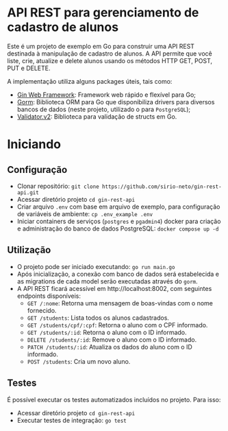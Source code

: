 # API REST para gerenciamento de cadastro de alunos

Este é um projeto de exemplo em Go para construir uma API REST destinada à manipulação de cadastro de alunos. A API permite que você liste, crie, atualize e delete alunos usando os métodos HTTP GET, POST, PUT e DELETE.

A implementação utiliza alguns packages úteis, tais como:
- [Gin Web Framework](https://github.com/gin-gonic/gin): Framework web rápido e flexível para Go;
- [Gorm](https://gorm.io/index.html): Biblioteca ORM para Go que disponibiliza drivers para diversos bancos de dados (neste projeto, utilizado o para `PostgreSQL`);
- [Validator.v2](https://github.com/go-playground/validator): Biblioteca para validação de structs em Go.


# Iniciando

## Configuração
- Clonar repositório:
```git clone https://github.com/sirio-neto/gin-rest-api.git```
- Acessar diretório projeto
```cd gin-rest-api```
- Criar arquivo `.env` com base em arquivo de exemplo, para configuração de variáveis de ambiente:
```cp .env_example .env```
- Iniciar containers de serviços (`postgres` e `pgadmin4`) docker para criação e administração do banco de dados PostgreSQL:
```docker compose up -d```

## Utilização
- O projeto pode ser iniciado executando:
```go run main.go```
- Após inicialização, a conexão com banco de dados será estabelecida e as migrations de cada model serão executadas através do `gorm`.
- A API REST ficará acessível em http://localhost:8002, com seguintes endpoints disponíveis:
	- `GET /:nome`: Retorna uma mensagem de boas-vindas com o nome fornecido.
	- `GET /students`: Lista todos os alunos cadastrados.
	- `GET /students/cpf/:cpf`: Retorna o aluno com o CPF informado.
	- `GET /students/:id`: Retorna o aluno com o ID informado.
	- `DELETE /students/:id`: Remove o aluno com o ID informado.
	- `PATCH /students/:id`: Atualiza os dados do aluno com o ID informado.
	- `POST /students`: Cria um novo aluno.

## Testes
É possível executar os testes automatizados incluídos no projeto. Para isso:
- Acessar diretório projeto
```cd gin-rest-api```
- Executar testes de integração:
```go test```